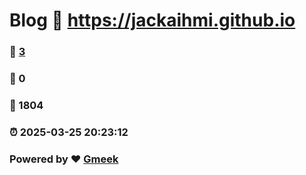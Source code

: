# Blog :link: https://jackaihmi.github.io 
### :page_facing_up: [3](https://jackaihmi.github.io/tag.html) 
### :speech_balloon: 0 
### :hibiscus: 1804 
### :alarm_clock: 2025-03-25 20:23:12 
### Powered by :heart: [Gmeek](https://github.com/Meekdai/Gmeek)
